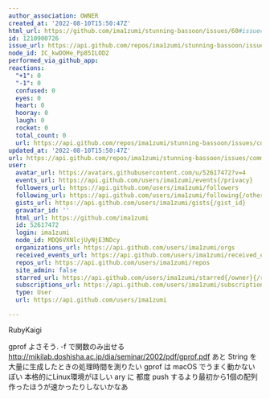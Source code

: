 ```yaml
---
author_association: OWNER
created_at: '2022-08-10T15:50:47Z'
html_url: https://github.com/ima1zumi/stunning-bassoon/issues/60#issuecomment-1210900726
id: 1210900726
issue_url: https://api.github.com/repos/ima1zumi/stunning-bassoon/issues/60
node_id: IC_kwDOHe_Pp85ILOD2
performed_via_github_app: 
reactions:
  "+1": 0
  "-1": 0
  confused: 0
  eyes: 0
  heart: 0
  hooray: 0
  laugh: 0
  rocket: 0
  total_count: 0
  url: https://api.github.com/repos/ima1zumi/stunning-bassoon/issues/comments/1210900726/reactions
updated_at: '2022-08-10T15:50:47Z'
url: https://api.github.com/repos/ima1zumi/stunning-bassoon/issues/comments/1210900726
user:
  avatar_url: https://avatars.githubusercontent.com/u/52617472?v=4
  events_url: https://api.github.com/users/ima1zumi/events{/privacy}
  followers_url: https://api.github.com/users/ima1zumi/followers
  following_url: https://api.github.com/users/ima1zumi/following{/other_user}
  gists_url: https://api.github.com/users/ima1zumi/gists{/gist_id}
  gravatar_id: ''
  html_url: https://github.com/ima1zumi
  id: 52617472
  login: ima1zumi
  node_id: MDQ6VXNlcjUyNjE3NDcy
  organizations_url: https://api.github.com/users/ima1zumi/orgs
  received_events_url: https://api.github.com/users/ima1zumi/received_events
  repos_url: https://api.github.com/users/ima1zumi/repos
  site_admin: false
  starred_url: https://api.github.com/users/ima1zumi/starred{/owner}{/repo}
  subscriptions_url: https://api.github.com/users/ima1zumi/subscriptions
  type: User
  url: https://api.github.com/users/ima1zumi

---
```

RubyKaigi

gprof よさそう. -f で関数のみ出せる
http://mikilab.doshisha.ac.jp/dia/seminar/2002/pdf/gprof.pdf
あと String を大量に生成したときの処理時間を測りたい
gprof は macOS でうまく動かないぽい
本格的にLinux環境がほしい
ary に 都度 push するより最初から1個の配列作ったほうが速かったりしないかなあ